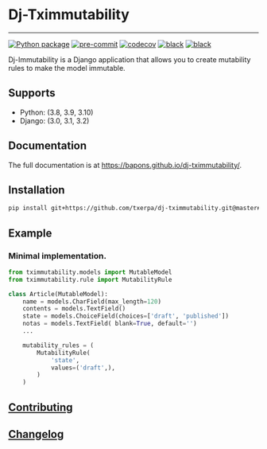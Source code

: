 # Dj-Tximmutability

---

[![Python package](https://github.com/bapons/dj-tximmutability/actions/workflows/django.yml/badge.svg)](https://github.com/bapons/dj-tximmutability/actions)
[![pre-commit](https://results.pre-commit.ci/badge/github/bapons/dj-tximmutability/master.svg)](https://results.pre-commit.ci/latest/github/bapons/dj-tximmutability/master)
[![codecov](https://codecov.io/gh/bapons/dj-tximmutability/branch/master/graph/badge.svg)](https://codecov.io/gh/bapons/dj-tximmutability/)
[![black](https://img.shields.io/badge/code%20style-black-000000.svg)](https://github.com/psf/black)
[![black](https://img.shields.io/badge/%20imports-isort-%231674b1?style=flat&labelColor=ef8336)](https://pycqa.github.io/isort/)

<!--[![pypi](https://img.shields.io/pypi/v/dj-tximmutability.svg)](https://pypi.python.org/pypi/dj-tximmutability/)-->
<!--[![Python versions](https://img.shields.io/pypi/pyversions/dj-tximmutability.svg)](https://pypi.org/project/dj-tximmutability/)-->
<!--![PyPI - Django Version](https://img.shields.io/pypi/djversions/dj-tximmutability)-->
<!--[![Python versions](https://img.shields.io/pypi/status/dj-tximmutability.svg)](https://img.shields.io/pypi/status/dj-tximmutability.svg/)-->
<!--[![Python versions](https://codecov.io/gh/marija_milicevic/dj-tximmutability/branch/master/graph/badge.svg)](https://codecov.io/gh/marija_milicevic/dj-tximmutability)-->

Dj-Immutability is a Django application that allows you to create mutability rules to make the model immutable.

## Supports

* Python: (3.8, 3.9, 3.10)
* Django: (3.0, 3.1, 3.2)


## Documentation

The full documentation is at https://bapons.github.io/dj-tximmutability/.


## Installation

```bash
pip install git+https://github.com/txerpa/dj-tximmutability.git@master#egg=dj-tximmutability
```

## Example

### Minimal implementation.

```python
from tximmutability.models import MutableModel
from tximmutability.rule import MutabilityRule

class Article(MutableModel):
    name = models.CharField(max_length=120)
    contents = models.TextField()
    state = models.ChoiceField(choices=['draft', 'published'])
    notas = models.TextField( blank=True, default='')
    ...

    mutability_rules = (
        MutabilityRule(
            'state',
            values=('draft',),
        )
    )
```

## [Contributing]( ./CONTRIBUTING.md)
## [Changelog]( ./CHANGELOG.md)